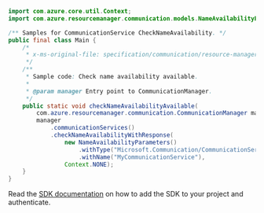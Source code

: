 ```java
import com.azure.core.util.Context;
import com.azure.resourcemanager.communication.models.NameAvailabilityParameters;

/** Samples for CommunicationService CheckNameAvailability. */
public final class Main {
    /*
     * x-ms-original-file: specification/communication/resource-manager/Microsoft.Communication/stable/2020-08-20/examples/checkNameAvailabilityAvailable.json
     */
    /**
     * Sample code: Check name availability available.
     *
     * @param manager Entry point to CommunicationManager.
     */
    public static void checkNameAvailabilityAvailable(
        com.azure.resourcemanager.communication.CommunicationManager manager) {
        manager
            .communicationServices()
            .checkNameAvailabilityWithResponse(
                new NameAvailabilityParameters()
                    .withType("Microsoft.Communication/CommunicationServices")
                    .withName("MyCommunicationService"),
                Context.NONE);
    }
}
```

Read the [SDK documentation](https://github.com/Azure/azure-sdk-for-java/blob/azure-resourcemanager-communication_1.1.0-beta.1/sdk/communication/azure-resourcemanager-communication/README.md) on how to add the SDK to your project and authenticate.
